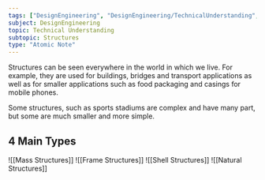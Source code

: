```yaml
---
tags: ["DesignEngineering", "DesignEngineering/TechnicalUnderstanding", "DesignEngineering/TechnicalUnderstanding/Structures"]
subject: DesignEngineering
topic: Technical Understanding
subtopic: Structures
type: "Atomic Note"
---
```


Structures can be seen everywhere in the world in which we live. For example, they are used for buildings, bridges and transport applications as well as for smaller applications such as food packaging and casings for mobile phones.

Some structures, such as sports stadiums are complex and have many part, but some are much smaller and more simple.

## 4 Main Types

![[Mass Structures]]
![[Frame Structures]]
![[Shell Structures]]
![[Natural Structures]]